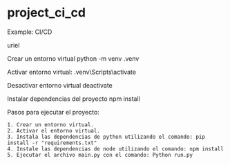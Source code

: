 # project_ci_cd
Example: CI/CD

uriel

Crear un entorno virtual
    python -m venv .venv

Activar entorno virtual:
    .venv\Scripts\activate

Desactivar entorno virtual
    deactivate

Instalar dependencias del proyecto
    npm install


Pasos para ejecutar el proyecto:

    1. Crear un entorno virtual.
    2. Activar el entorno virtual.
    3. Instala las dependencias de python utilizando el comando: pip install -r "requirements.txt"
    4. Instale las dependencias de node utilizando el comando: npm install
    5. Ejecutar el archivo main.py con el comando: Python run.py
